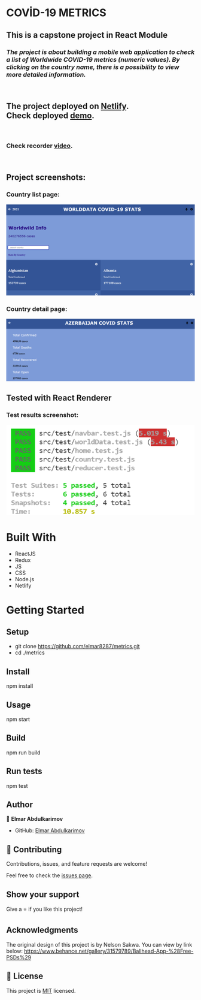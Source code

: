 # <b>COVİD-19 METRICS</b>
## <b>This is a capstone project in React Module</b>
### <i>The project is about building a mobile web application to check a list of Worldwide COVID-19 metrics (numeric values). By clicking on the country name, there is a possibility to view more detailed information.</i>
<br>

## The project deployed on [Netlify](https://www.netlify.com/). <br><b>Check deployed [demo](https://elmar-project-covid19.netlify.app/).</b>
<br>

### Check recorder [video](https://www.loom.com/share/775eda78f2da414baaecd5f88504d192?sharedAppSource=personal_library).</b>
<br>

## Project screenshots:

### Country list page:
![Country list](./src/assets/screenshots/country-list.PNG)

### Country detail page:
![Country detail view](./src/assets/screenshots/country-detail.PNG)
## Tested with React Renderer
### Test results screenshot:

![Test Screenshot](./src/assets/screenshots/test-result.PNG)
# Built With
- ReactJS
- Redux
- JS 
- CSS
- Node.js
- Netlify

# Getting Started

## Setup
- git clone https://github.com/elmar8287/metrics.git
- cd ./metrics

## Install
npm install

## Usage
npm start

## Build
npm run build

## Run tests
npm test

## Author

👤 **Elmar Abdulkarimov**

- GitHub: [Elmar Abdulkarimov](https://github.com/elmar8287)


## 🤝 Contributing

Contributions, issues, and feature requests are welcome!

Feel free to check the [issues page](../../issues/).

## Show your support

Give a ⭐️ if you like this project!

## Acknowledgments

The original design of this project is by Nelson Sakwa. You can view by link below: https://www.behance.net/gallery/31579789/Ballhead-App-%28Free-PSDs%29

## 📝 License

This project is [MIT](./MIT.md) licensed.
